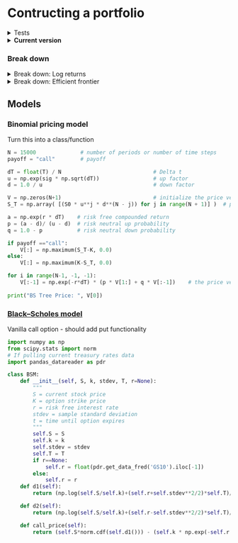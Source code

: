 # Contructing a portfolio
<details>
  <summary>Tests</summary>

  ##### 1:1 - pilot
  ```python
    #imports
import yfinance as yf
yf.pdr_override()
import pandas_datareader as pdr
from datetime import date
  ```
  ```python
class Portfolio:
    def __init__(self, tickers, start_date='2007-1-1', end_date=date.today()):
        self.raw = pdr.data.get_data_yahoo(tickers, start=start_date,end=end_date)
        self.close = self.raw['Adj Close']
        self.S = self.close[-1]
        self.stdev = self.close.std()*250**0.5
  ```
    
  ##### 2:1 - Class - default cases
In this version, defaults were added to generate a quick test case.<br> 
>A dictionary was added to access each block of data at column index level 0, but this was unnecessary as the same subsets can be simply obtained by calling the column indexes. Cool tangent, checkpointing it.
  ```python
    #imports
import yfinance as yf
import numpy as np
import datetime as dt
  ```
  ```python
class Portfolio:
    def __init__(self, tickers=None, start=None, end=None):
        """
        Generate a portfolio from a list of tickers.
        -------------------
        Defaults:
        Ticker: ^FTSE
        Start: 10 weeks from current date
        End: Current date
        -------------------
        Uses yahoo_finance
        """
# Setting default values to generate quick test instances
    # Use FTSE index if no ticker is provided
        if tickers==None:
            tickers = '^FTSE'
            print ('No ticker provided, FTSE was used')
        if start==None:
            start = (dt.datetime.today()-dt.timedelta(weeks=10))
            print ('Default start date: {}'.format((dt.datetime.today()-dt.timedelta(weeks=10)).strftime('%d-%m-%y')))
        if end==None:
            end = (dt.datetime.today())
            print ('Default end date: {}'.format((dt.datetime.today()).strftime('%d-%m-%y')))
        self.raw_data = yf.download(tickers, start=start, end=end)
        print('The data spans {} working days, but has {} observations.'.format(np.busday_count(start.date(),end.date()),len(self.raw_data)))
        clean_columns =[]
        self.data = {}
        for i in np.unique(self.raw_data.columns.get_level_values(0)):
                    clean_columns.append(str(i).lower().replace(" ", "_"))
        for i,x in zip(clean_columns,np.unique(self.raw_data.columns.get_level_values(0))):
            self.data[i] = self.raw_data[x]     
  ```
</details>

<details>
  <summary><b>Current version</b></summary>
  
`Current version`
```python
    # Imports
import yfinance as yf
import numpy as np
import pandas as pd
import datetime as dt
import matplotlib.pyplot as plt
```
```python
tickers = ['PG', '^GSPC']
class Portfolio:
    def __init__(self, tickers=None, start=None, end=None, trading_days = 250):
        """
        Generate a portfolio from a list of tickers.
        .rawdata: {'Adj Close','Close','High','Low','Open','Volume'}
        -------------------
        tickers = []
        {start, end} = datetime
        trading_days = number of trading days in the year
        -------------------
        Defaults:
        Ticker: ^FTSE, Vodafone
        Start: 52 weeks from current date
        End: Current date
        -------------------
        Uses yahoo_finance
        """
# Setting default values to generate quick test instances
    # Use FTSE index if no ticker is provided
        if tickers==None:
            tickers = ['^FTSE','VOD']
            print ('No ticker provided, FTSE and vodafone was used')
        else: tickers = tickers
    # If no dates specified, use the range from 52 weeks ago till today
        if start==None:
            start = (dt.datetime.today()-dt.timedelta(weeks=52))
            print ('Default start date: {}'.format((dt.datetime.today()-dt.timedelta(weeks=52)).strftime('%d-%m-%y')))
        if end==None:
            end = (dt.datetime.today())
            print ('Default end date: {}'.format((dt.datetime.today()).strftime('%d-%m-%y')))
# Retieve the data from YahooFinance        
        self.raw_data = yf.download(tickers, start=start, end=end)
        self.risk_free_rate = yf.download('^TNX')['Adj Close'].iloc[-1]
# Quick indication of missing date
        print('The data spans {} working days, but has {} observations.'.format(np.busday_count(start.date(),end.date()),len(self.raw_data)))
        self.log_returns = np.log(self.raw_data['Adj Close'] / self.raw_data['Adj Close'].shift(1))
# Functions for creating portfolio returns and volatilities
    def Efficient_Frontier(self, n=1000, s=100):
        portfolio_returns = []
        portfolio_volatilities = []
        for x in range (n):
            weights = np.random.random(len(self.tickers))
            weights /= np.sum(weights)
            portfolio_returns.append(np.sum(weights * self.log_returns.mean())*250)
            portfolio_volatilities.append(np.sqrt(np.dot(weights.T,np.dot(self.log_returns.cov() * 250, weights))))
        self.portfolios = pd.DataFrame({'Return': portfolio_returns, 'Volatility':portfolio_volatilities})
        plt.figure(figsize=(10,4))
        plt.scatter(x=self.portfolios['Volatility'],y=self.portfolios['Return'],s=s)
        plt.xlabel("Volatility")
        plt.ylabel("Return")
    def equally_weighted(self):
        self.weights = np.ones(len(self.tickers))/len(self.tickers)
        self.portfolio_return = Port_ret(self.weights, self.log_returns)
        self.portfolio_volatility = Port_vol(self.weights, self.log_returns)
        
def Port_ret(weights, log_returns, trading_days=None):
    if trading_days != None:
        return (np.sum(weights * log_returns.mean()) * trading_days)
    else: return (np.sum(weights * log_returns,axis=1))
def Port_vol(weights, log_returns, trading_days=None):
    if trading_days != None:
        return (np.sqrt(np.dot(weights.T,np.dot(log_returns.cov() * trading_days, weights))))
    else: return (np.sqrt(np.dot(weights.T,np.dot(log_returns.cov(), weights))))
```
</details>

### Break down
<details>
  <summary>Break down: Log returns</summary>
      
  #### [Log returns](https://github.com/Johanlai/Main_functions/blob/main/Explanations.md#log-returns)
For calculating the daily log returns for **each** security.
```math
ln(R_i)= r_i = ln\frac{P_t}{P_{t-1}}
```
```python
log_returns = np.log(df['Adj Close'] / df['Adj Close'].shift(1))
```
`Annualised`
```math
ln(R_i)= r_i = ln\frac{P_t}{P_{t-1}}
```
```python
log_returns = np.log(df['Adj Close'] / df['Adj Close'].shift(1))
```
  </details>
    <details>
  <summary>Break down: Efficient frontier</summary>
  
#### Plotting the simulated efficient frontier
Generates (default = 1000) portfolios with random weights and plots their volatility vs. returns.
```python
def Efficient_Frontier(self, n=1000):
    portfolio_returns = []
    portfolio_volatilities = []
    for x in range (n):
        weights = np.random.random(len(tickers))
        weights /= np.sum(weights)
        portfolio_returns.append(np.sum(weights * self.log_returns.mean())*250)
        portfolio_volatilities.append(np.sqrt(np.dot(weights.T,np.dot(self.log_returns.cov() * 250, weights))))
    self.portfolios = pd.DataFrame({'Return': portfolio_returns, 'Volatility':portfolio_volatilities})
    plt.figure(figsize=(10,6))
    plt.scatter(x=self.portfolios['Volatility'],y=self.portfolios['Return'])
    plt.xlabel("Volatility")
    plt.ylabel("Return")
```
</details>




## Models
### Binomial pricing model
Turn this into a class/function
```python
N = 15000              # number of periods or number of time steps  
payoff = "call"        # payoff 

dT = float(T) / N                             # Delta t
u = np.exp(sig * np.sqrt(dT))                 # up factor
d = 1.0 / u                                   # down factor 

V = np.zeros(N+1)                             # initialize the price vector
S_T = np.array( [(S0 * u**j * d**(N - j)) for j in range(N + 1)] )  # price S_T at time T

a = np.exp(r * dT)    # risk free compounded return
p = (a - d)/ (u - d)  # risk neutral up probability
q = 1.0 - p           # risk neutral down probability   

if payoff =="call":
    V[:] = np.maximum(S_T-K, 0.0)
else:
    V[:] = np.maximum(K-S_T, 0.0)

for i in range(N-1, -1, -1):
    V[:-1] = np.exp(-r*dT) * (p * V[1:] + q * V[:-1])    # the price vector is overwritten at each step
        
print("BS Tree Price: ", V[0])
```

### [Black–Scholes model](https://github.com/Johanlai/f_functions/blob/main/Explanations.md#blackscholes-model)
Vanilla call option - should add put functionality
```python
import numpy as np
from scipy.stats import norm
# If pulling current treasury rates data
import pandas_datareader as pdr
```
```python
class BSM:
    def __init__(self, S, k, stdev, T, r=None):
        """
        S = current stock price
        K = option strike price
        r = risk free interest rate
        stdev = sample standard deviation
        t = time until option expires
        """
        self.S = S
        self.k = k
        self.stdev = stdev
        self.T = T
        if r==None:
            self.r = float(pdr.get_data_fred('GS10').iloc[-1])
        else:
            self.r = r
    def d1(self):
        return (np.log(self.S/self.k)+(self.r+self.stdev**2/2)*self.T)/(self.stdev*np.sqrt(self.T))

    def d2(self):
        return (np.log(self.S/self.k)+(self.r-self.stdev**2/2)*self.T)/(self.stdev*np.sqrt(self.T))

    def call_price(self):
        return (self.S*norm.cdf(self.d1())) - (self.k * np.exp(-self.r * self.T) * norm.cdf(self.d2()))
```

